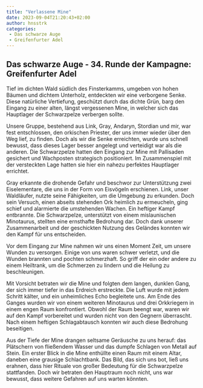```yaml
---
title: "Verlassene Mine"
date: 2023-09-04T21:20:43+02:00
author: hnsstrk
categories:
 - Das schwarze Auge
 - Greifenfurter Adel
---
```


## Das schwarze Auge - 34. Runde der Kampagne: Greifenfurter Adel

Tief im dichten Wald südlich des Finsterkamms, umgeben von hohen Bäumen und dichtem Unterholz, entdeckten wir eine verborgene Senke. Diese natürliche Vertiefung, geschützt durch das dichte Grün, barg den Eingang zu einer alten, längst vergessenen Mine, in welcher sich das Hauptlager der Schwarzpelze verbergen sollte.

Unsere Gruppe, bestehend aus Link, Gray, Andaryn, Stordian und mir, war fest entschlossen, den orkischen Priester, der uns immer wieder über den Weg lief, zu finden. Doch als wir die Senke erreichten, wurde uns schnell bewusst, dass dieses Lager besser angelegt und verteidigt war als die anderen. Die Schwarzpelze hatten den Eingang zur Mine mit Pallisaden gesichert und Wachposten strategisch positioniert. Im Zusammenspiel mit der versteckten Lage hatten sie hier ein nahezu perfektes Hauptlager errichtet.

Gray erkannte die drohende Gefahr und beschwor zur Unterstützung zwei Eiselementare, die uns in der Form von Eisvögeln erschienen. Link, unser Waldläufer, nutzte seine Fähigkeiten, um die Umgebung zu erkunden. Doch sein Versuch, einen abseits stehenden Ork heimlich zu ermeucheln, ging schief und alarmierte die umstehenden Wachen. Ein heftiger Kampf entbrannte. Die Schwarzpelze, unterstützt von einem mislaunischen Minotaurus, stellten eine ernsthafte Bedrohung dar. Doch dank unserer Zusammenarbeit und der geschickten Nutzung des Geländes konnten wir den Kampf für uns entscheiden.

Vor dem Eingang zur Mine nahmen wir uns einen Moment Zeit, um unsere Wunden zu versorgen. Einige von uns waren schwer verletzt, und die Wunden brannten und pochten schmerzhaft. So griff der ein oder andere zu einem Heiltrank, um die Schmerzen zu lindern und die Heilung zu beschleunigen.

Mit Vorsicht betraten wir die Mine und folgten dem langen, dunklen Gang, der sich immer tiefer in das Erdreich erstreckte. Die Luft wurde mit jedem Schritt kälter, und ein unheimliches Echo begleitete uns. Am Ende des Ganges wurden wir von einem weiteren Minotaurus und drei Orkkriegern in einem engen Raum konfrontiert. Obwohl der Raum beengt war, waren wir auf den Kampf vorbereitet und wurden nicht von den Gegnern überrascht. Nach einem heftigen Schlagabtausch konnten wir auch diese Bedrohung beseitigen.

Aus der Tiefe der Mine drangen seltsame Geräusche zu uns herauf: das Plätschern von fließendem Wasser und das dumpfe Schlagen von Metall auf Stein. Ein erster Blick in die Mine enthüllte einen Raum mit einem Altar, daneben eine grausige Schlachtbank. Das Bild, das sich uns bot, ließ uns erahnen, dass hier Rituale von großer Bedeutung für die Schwarzpelze stattfanden. Doch wir betraten den Hauptraum noch nicht, uns war bewusst, dass weitere Gefahren auf uns warten könnten.
